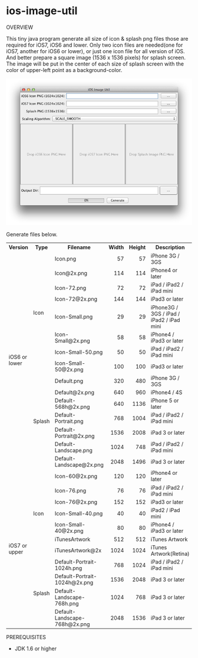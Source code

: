 ios-image-util
==============

OVERVIEW

This tiny java program generate all size of icon & splash png files those are required for iOS7, iOS6 and lower.
Only two icon files are needed(one for iOS7, another for iOS6 or lower), or just one icon file for all version of iOS.
And better prepare a square image (1536 x 1536 pixels) for splash screen. The image will be put in the center of each size of splash screen with the color of upper-left point as a background-color.

<img src="https://github.com/f0gg/ios-image-util/blob/master/docs/screen.png?raw=true" />

Generate files below.
<table>
	<tr>
		<th>Version</th>
		<th>Type</th>
		<th>Filename</th>
		<th>Width</th>
		<th>Height</th>
		<th>Description</th>
	</tr>
	<tr>
		<td rowspan="15">iOS6 or lower</td>
		<td rowspan="8">Icon</td>
		<td>Icon.png</td>
		<td align="right">57</td>
		<td align="right">57</td>
		<td>iPhone 3G / 3GS</td>
	</tr>
	<tr>
		<td>Icon@2x.png</td>
		<td align="right">114</td>
		<td align="right">114</td>
		<td>iPhone4 or later</td>
	</tr>
	<tr>
		<td>Icon-72.png</td>
		<td align="right">72</td>
		<td align="right">72</td>
		<td>iPad / iPad2 / iPad mini</td>
	</tr>
	<tr>
		<td>Icon-72@2x.png</td>
		<td align="right">144</td>
		<td align="right">144</td>
		<td>iPad3 or later</td>
	</tr>
	<tr>
		<td>Icon-Small.png</td>
		<td align="right">29</td>
		<td align="right">29</td>
		<td>iPhone3G / 3GS / iPad / iPad2 / iPad mini</td>
	</tr>
	<tr>
		<td>Icon-Small@2x.png</td>
		<td align="right">58</td>
		<td align="right">58</td>
		<td>iPhone4 / iPad3 or later</td>
	</tr>
	<tr>
		<td>Icon-Small-50.png</td>
		<td align="right">50</td>
		<td align="right">50</td>
		<td>iPad / iPad2 / iPad mini</td>
	</tr>
	<tr>
		<td>Icon-Small-50@2x.png</td>
		<td align="right">100</td>
		<td align="right">100</td>
		<td>iPad3 or later</td>
	</tr>
	<tr>
		<td rowspan="7">Splash</td>
		<td>Default.png</td>
		<td align="right">320</td>
		<td align="right">480</td>
		<td>iPhone 3G / 3GS</td>
	</tr>
	<tr>
		<td>Default@2x.png</td>
		<td align="right">640</td>
		<td align="right">960</td>
		<td>iPhone4 / 4S</td>
	</tr>
	<tr>
		<td>Default-568h@2x.png</td>
		<td align="right">640</td>
		<td align="right">1136</td>
		<td>iPhone 5 or later</td>
	</tr>
	<tr>
		<td>Default-Portrait.png</td>
		<td align="right">768</td>
		<td align="right">1004</td>
		<td>iPad / iPad2 / iPad mini</td>
	</tr>
	<tr>
		<td>Default-Portrait@2x.png</td>
		<td align="right">1536</td>
		<td align="right">2008</td>
		<td>iPad 3 or later</td>
	</tr>
	<tr>
		<td>Default-Landscape.png</td>
		<td align="right">1024</td>
		<td align="right">748</td>
		<td>iPad / iPad2 / iPad mini</td>
	</tr>
	<tr>
		<td>Default-Landscape@2x.png</td>
		<td align="right">2048</td>
		<td align="right">1496</td>
		<td>iPad 3 or later</td>
	</tr>
	<tr>
		<td rowspan="11">iOS7 or upper</td>
		<td rowspan="7">Icon</td>
		<td>Icon-60@2x.png</td>
		<td align="right">120</td>
		<td align="right">120</td>
		<td>iPhone4 or later</td>
	</tr>
	<tr>
		<td>Icon-76.png</td>
		<td align="right">76</td>
		<td align="right">76</td>
		<td>iPad / iPad2 / iPad mini</td>
	</tr>
	<tr>
		<td>Icon-76@2x.png</td>
		<td align="right">152</td>
		<td align="right">152</td>
		<td>iPad3 or later</td>
	</tr>
	<tr>
		<td>Icon-Small-40.png</td>
		<td align="right">40</td>
		<td align="right">40</td>
		<td>iPad2 / iPad mini</td>
	</tr>
	<tr>
		<td>Icon-Small-40@2x.png</td>
		<td align="right">80</td>
		<td align="right">80</td>
		<td>iPhone4 / iPad3 or later</td>
	</tr>
	<tr>
		<td>iTunesArtwork</td>
		<td align="right">512</td>
		<td align="right">512</td>
		<td>iTunes Artwork</td>
	</tr>
	<tr>
		<td>iTunesArtwork@2x</td>
		<td align="right">1024</td>
		<td align="right">1024</td>
		<td>iTunes Artwork(Retina)</td>
	</tr>
	<tr>
		<td rowspan="4">Splash</td>
		<td>Default-Portrait-1024h.png</td>
		<td align="right">768</td>
		<td align="right">1024</td>
		<td>iPad / iPad2 / iPad mini</td>
	</tr>
	<tr>
		<td>Default-Portrait-1024h@2x.png</td>
		<td align="right">1536</td>
		<td align="right">2048</td>
		<td>iPad 3 or later</td>
	</tr>
	<tr>
		<td>Default-Landscape-768h.png</td>
		<td align="right">1024</td>
		<td align="right">768</td>
		<td>iPad 3 or later</td>
	</tr>
	<tr>
		<td>Default-Landscape-768h@2x.png</td>
		<td align="right">2048</td>
		<td align="right">1536</td>
		<td>iPad 3 or later</td>
	</tr>
</table>

PREREQUISITES

- JDK 1.6 or higher


